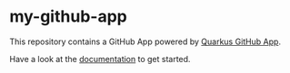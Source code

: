 
# my-github-app

This repository contains a GitHub App powered by [Quarkus GitHub App](https://github.com/quarkiverse/quarkus-github-app).

Have a look at the [documentation](https://quarkiverse.github.io/quarkiverse-docs/quarkus-github-app/dev/index.html) to get started.

